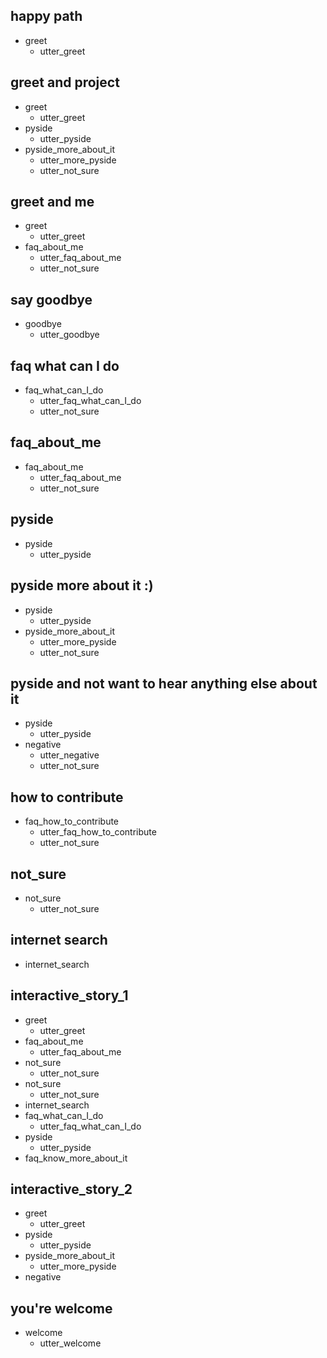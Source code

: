 ## happy path
* greet
  - utter_greet

## greet and project
* greet
  - utter_greet
* pyside
  - utter_pyside
* pyside_more_about_it
  - utter_more_pyside
  - utter_not_sure

## greet and me
* greet
  - utter_greet
* faq_about_me
  - utter_faq_about_me
  - utter_not_sure

## say goodbye
* goodbye
  - utter_goodbye

## faq what can I do
* faq_what_can_I_do
  - utter_faq_what_can_I_do
  - utter_not_sure

## faq_about_me
* faq_about_me
  - utter_faq_about_me
  - utter_not_sure

## pyside
* pyside
  - utter_pyside

## pyside more about it :)
* pyside
  - utter_pyside
* pyside_more_about_it
  - utter_more_pyside
  - utter_not_sure

## pyside and not want to hear anything else about it
* pyside
  - utter_pyside
* negative
  - utter_negative
  - utter_not_sure

## how to contribute
* faq_how_to_contribute
  - utter_faq_how_to_contribute
  - utter_not_sure

## not_sure
* not_sure
  - utter_not_sure

## internet search
* internet_search

## interactive_story_1
* greet
    - utter_greet
* faq_about_me
    - utter_faq_about_me
* not_sure
    - utter_not_sure
* not_sure
    - utter_not_sure
* internet_search
* faq_what_can_I_do
    - utter_faq_what_can_I_do
* pyside
    - utter_pyside
* faq_know_more_about_it

## interactive_story_2
* greet
    - utter_greet
* pyside
    - utter_pyside
* pyside_more_about_it
    - utter_more_pyside
* negative

## you're welcome
* welcome
    - utter_welcome

